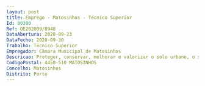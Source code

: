 ```yaml
--- 
layout: post
title: Emprego - Matosinhos - Técnico Superior
Id: 80380
Ref: OE202009/0948
DataAbertura: 2020-09-23
DataFecho: 2020-09-30
Trabalho: Técnico Superior
Empregador: Câmara Municipal de Matosinhos
Descricao: Proteger, conservar, melhorar e valorizar o solo urbano, o solo rústico, o ambiente e a paisagem do concelho, de forma a potenciar as condições de vida e os valores da equidade e inclusão territoriais, através do planeamento e gestão territoriais, previstos na Lei de Bases Gerais da Política Pública de Solos, de Ordenamento do Território e de Urbanismo, no Regime Jurídico dos Instrumentos de Gestão Territorial, e em documentos legais conexos  Elaborar, rever, monitorizar e gerir o Plano Diretor Municipal  Definir e acompanhar em colaboração com as demais entidades, as estratégias de planeamento e de ordenamento territorial intermunicipais e regionais  Participação ativa na gestão solo urbano, do solo rústico, ambiental e paisagística do concelho, e nas áreas dos instrumentos de gestão territorial  Manter atualizada a Estrutura Ecológica Municipal, como parte da política ambiental e do solo rústico  Elaborar e rever, promover, coordenar, e acompanhar os planos de urbanização e de pormenor bem como outros estudos de planeamento e ordenamento do território  Garantir a realização dos procedimentos de avaliação ambiental resultantes dos instrumentos de gestão territorial municipais no âmbito dos seus procedimentos de preparação e elaboração  Acompanhar a elaboração de estudos urbanísticos promovidos por entidades externas  Elaborar estudos de desenho urbano e de desenho de espaço público  Emitir pareceres sobre pretensões em áreas do território abrangidas por estudos e planos em elaboração até à tomada de decisão da Câmara Municipal  O exercício, em geral, de competências que a lei atribua ou venha a atribuir ao Município relacionadas com as descritas acima.  Promover estudos urbanísticos em áreas fora das áreas sujeitas a plano de pormenor ou de urbanização  promover soluções urbanísticas em projetos de relevante interesse municipal  apoiar a intervenção dos particulares em articulação com os interesses municipais.
CodigoPostal: 4450-510 MATOSINHOS
Concelho: Matosinhos
Distrito: Porto
--- 
```

